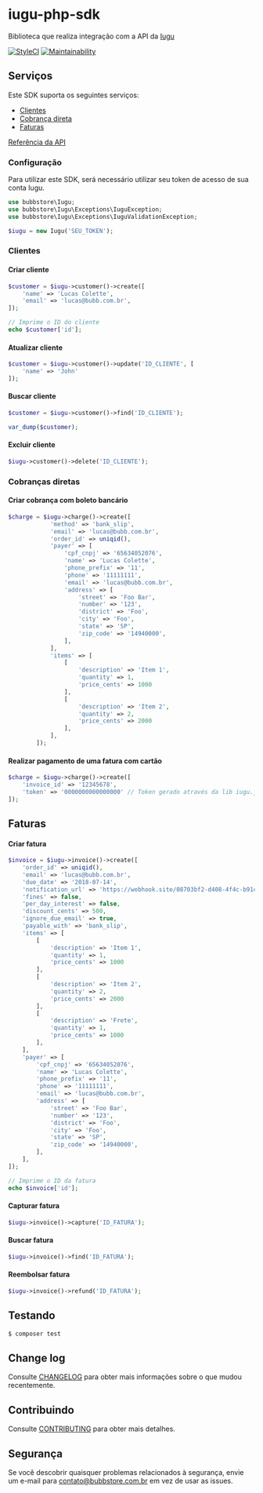 # iugu-php-sdk

Biblioteca que realiza integração com a API da [Iugu](http://www.iugu.com)

[![StyleCI](https://styleci.io/repos/140902040/shield?branch=master)](https://styleci.io/repos/140902040)
[![Maintainability](https://api.codeclimate.com/v1/badges/d4e66f98ad0539e0b65d/maintainability)](https://codeclimate.com/github/bubbstore/iugu-php-sdk/maintainability)

## Serviços

Este SDK suporta os seguintes serviços:

- [Clientes](https://dev.iugu.com/reference#testinput-2)
- [Cobrança direta](https://dev.iugu.com/reference#cobranca-direta)
- [Faturas](https://dev.iugu.com/reference#criar-fatura)

[Referência da API](https://dev.iugu.com/reference)

### Configuração

Para utilizar este SDK, será necessário utilizar seu token de acesso de sua conta Iugu.

```php
use bubbstore\Iugu;
use bubbstore\Iugu\Exceptions\IuguException;
use bubbstore\Iugu\Exceptions\IuguValidationException;

$iugu = new Iugu('SEU_TOKEN');
```

### Clientes

#### Criar cliente

```php
$customer = $iugu->customer()->create([
    'name' => 'Lucas Colette',
    'email' => 'lucas@bubb.com.br',
]);

// Imprime o ID do cliente
echo $customer['id'];
```

#### Atualizar cliente

```php
$customer = $iugu->customer()->update('ID_CLIENTE', [
    'name' => 'John'
]);
```

#### Buscar cliente

```php
$customer = $iugu->customer()->find('ID_CLIENTE');

var_dump($customer);
```

#### Excluir cliente

```php
$iugu->customer()->delete('ID_CLIENTE');
```

### Cobranças diretas

#### Criar cobrança com boleto bancário

```php
$charge = $iugu->charge()->create([
            'method' => 'bank_slip',
            'email' => 'lucas@bubb.com.br',
            'order_id' => uniqid(),
            'payer' => [
                'cpf_cnpj' => '65634052076',
                'name' => 'Lucas Colette',
                'phone_prefix' => '11',
                'phone' => '11111111',
                'email' => 'lucas@bubb.com.br',
                'address' => [
                    'street' => 'Foo Bar',
                    'number' => '123',
                    'district' => 'Foo',
                    'city' => 'Foo',
                    'state' => 'SP',
                    'zip_code' => '14940000',
                ],
            ],
            'items' => [
                [
                    'description' => 'Item 1',
                    'quantity' => 1,
                    'price_cents' => 1000
                ],
                [
                    'description' => 'Item 2',
                    'quantity' => 2,
                    'price_cents' => 2000
                ],
            ],
        ]);
```

#### Realizar pagamento de uma fatura com cartão

```php
$charge = $iugu->charge()->create([
    'invoice_id' => '12345678',
    'token' => '0000000000000000' // Token gerado através da lib iugu.js
]);
```

## Faturas

#### Criar fatura

```php
$invoice = $iugu->invoice()->create([
    'order_id' => uniqid(),
    'email' => 'lucas@bubb.com.br',
    'due_date' => '2018-07-14',
    'notification_url' => 'https://webhook.site/08703bf2-d408-4f4c-b91c-0bc8e14352b2',
    'fines' => false,
    'per_day_interest' => false,
    'discount_cents' => 500,
    'ignore_due_email' => true,
    'payable_with' => 'bank_slip',
    'items' => [
        [
            'description' => 'Item 1',
            'quantity' => 1,
            'price_cents' => 1000
        ],
        [
            'description' => 'Item 2',
            'quantity' => 2,
            'price_cents' => 2000
        ],
        [
            'description' => 'Frete',
            'quantity' => 1,
            'price_cents' => 1000
        ],
    ],
    'payer' => [
        'cpf_cnpj' => '65634052076',
        'name' => 'Lucas Colette',
        'phone_prefix' => '11',
        'phone' => '11111111',
        'email' => 'lucas@bubb.com.br',
        'address' => [
            'street' => 'Foo Bar',
            'number' => '123',
            'district' => 'Foo',
            'city' => 'Foo',
            'state' => 'SP',
            'zip_code' => '14940000',
        ],
    ],
]);

// Imprime o ID da fatura
echo $invoice['id'];
```

#### Capturar fatura

```php
$iugu->invoice()->capture('ID_FATURA');
```

#### Buscar fatura

```php
$iugu->invoice()->find('ID_FATURA');
```

#### Reembolsar fatura

```php
$iugu->invoice()->refund('ID_FATURA');
```

## Testando

```bash
$ composer test
```

## Change log

Consulte [CHANGELOG](.github/CHANGELOG.md) para obter mais informações sobre o que mudou recentemente.

## Contribuindo

Consulte [CONTRIBUTING](.github/CONTRIBUTING.md) para obter mais detalhes.

## Segurança

Se você descobrir quaisquer problemas relacionados à segurança, envie um e-mail para contato@bubbstore.com.br em vez de usar as issues.
